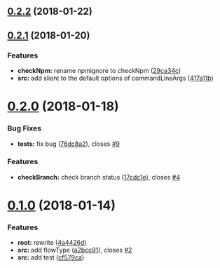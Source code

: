 <a name="0.2.2"></a>
## [0.2.2](https://github.com/HsuTing/cat-bin/compare/v0.2.1...v0.2.2) (2018-01-22)



<a name="0.2.1"></a>
## [0.2.1](https://github.com/HsuTing/cat-bin/compare/v0.2.0...v0.2.1) (2018-01-20)


### Features

* **checkNpm:** rename npmignore to checkNpm ([29ca34c](https://github.com/HsuTing/cat-bin/commit/29ca34c))
* **src:** add slient to the default options of commandLineArgs ([417a11b](https://github.com/HsuTing/cat-bin/commit/417a11b))



<a name="0.2.0"></a>
# [0.2.0](https://github.com/HsuTing/cat-bin/compare/v0.1.0...v0.2.0) (2018-01-18)


### Bug Fixes

* **__tests__:** fix bug ([76dc8a2](https://github.com/HsuTing/cat-bin/commit/76dc8a2)), closes [#9](https://github.com/HsuTing/cat-bin/issues/9)


### Features

* **checkBranch:** check branch status ([17cdc1e](https://github.com/HsuTing/cat-bin/commit/17cdc1e)), closes [#4](https://github.com/HsuTing/cat-bin/issues/4)



<a name="0.1.0"></a>
# [0.1.0](https://github.com/HsuTing/cat-bin/compare/4a4426d...v0.1.0) (2018-01-14)


### Features

* **root:** rewrite ([4a4426d](https://github.com/HsuTing/cat-bin/commit/4a4426d))
* **src:** add flowType ([a2bcc91](https://github.com/HsuTing/cat-bin/commit/a2bcc91)), closes [#2](https://github.com/HsuTing/cat-bin/issues/2)
* **src:** add test ([cf579ca](https://github.com/HsuTing/cat-bin/commit/cf579ca))



